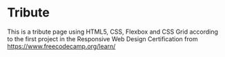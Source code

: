 # Tribute
This is a tribute page using HTML5, CSS, Flexbox and CSS Grid according to the first project in the Responsive Web Design Certification from https://www.freecodecamp.org/learn/
